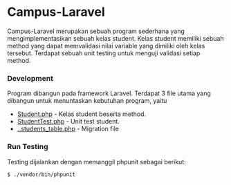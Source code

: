 # Campus-Laravel

Campus-Laravel merupakan sebuah program sederhana yang mengimplementasikan sebuah kelas student. Kelas student memiliki sebuah method yang dapat memvalidasi nilai variable yang dimiliki oleh kelas tersebut. Terdapat sebuah unit testing untuk menguji validasi setiap method.

### Development

Program dibangun pada framework Laravel. Terdapat 3 file utama yang dibangun untuk menuntaskan kebutuhan program, yaitu
* [Student.php](https://github.com/fauzanriff/campus-laravel/blob/master/app/Student.php) - Kelas student beserta method.
* [StudentTest.php](https://github.com/fauzanriff/campus-laravel/blob/master/tests/Feature/StudentTest.php) - Unit test student.
* [..students_table.php](https://github.com/fauzanriff/campus-laravel/blob/master/database/migrations/2017_10_26_003417_create_students_table.php) - Migration file

### Run Testing

Testing dijalankan dengan memanggil phpunit sebagai berikut:

```sh
$ ./vendor/bin/phpunit
```
